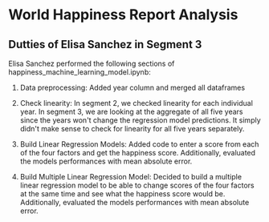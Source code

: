 # World Happiness Report Analysis

## Dutties of Elisa Sanchez in Segment 3
Elisa Sanchez performed the following sections of happiness_machine_learning_model.ipynb:

1. Data preprocessing: Added year column and merged all dataframes 

2. Check linearity: In segment 2, we checked linearity for each individual year. In segment 3, we are looking at the aggregate of all five years since the years won't change the regression model predictions. It simply didn't make sense to check for linearity for all five years separately. 

3. Build Linear Regression Models: Added code to enter a score from each of the four factors and get the happiness score. Additionally, evaluated the models performances with mean absolute error. 

4. Build Multiple Linear Regression Model: Decided to build a multiple linear regression model to be able to change scores of the four factors at the same time and see what the happiness score would be. Additionally, evaluated the models performances with mean absolute error. 

